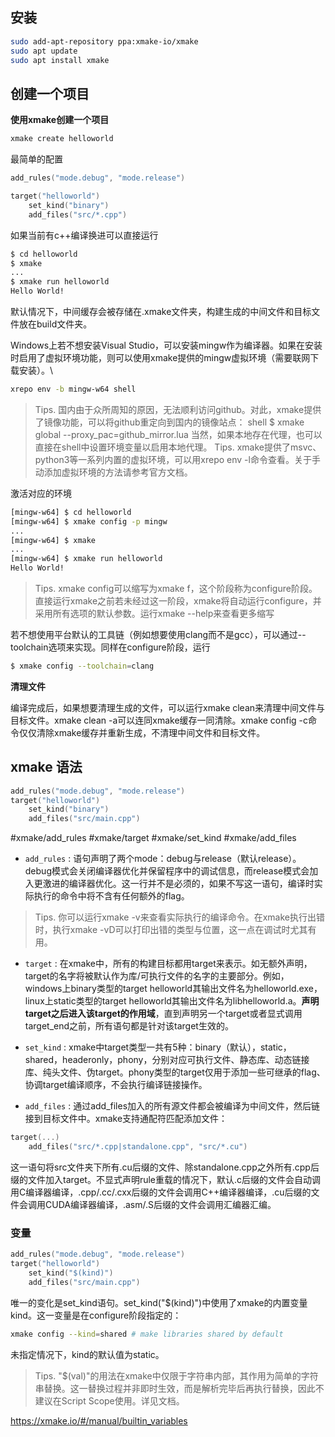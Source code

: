 
## 安装

```sh
sudo add-apt-repository ppa:xmake-io/xmake
sudo apt update
sudo apt install xmake
```

## 创建一个项目

**使用xmake创建一个项目**

```sh
xmake create helloworld
```

最简单的配置

```lua
add_rules("mode.debug", "mode.release")

target("helloworld")
    set_kind("binary")
    add_files("src/*.cpp")
```

如果当前有c++编译换进可以直接运行

```sh
$ cd helloworld
$ xmake
...
$ xmake run helloworld
Hello World!
```

默认情况下，中间缓存会被存储在.xmake文件夹，构建生成的中间文件和目标文件放在build文件夹。

Windows上若不想安装Visual Studio，可以安装mingw作为编译器。如果在安装时启用了虚拟环境功能，则可以使用xmake提供的mingw虚拟环境（需要联网下载安装）。\

```sh
xrepo env -b mingw-w64 shell
```

>Tips. 国内由于众所周知的原因，无法顺利访问github。对此，xmake提供了镜像功能，可以将github重定向到国内的镜像站点： shell $ xmake global --proxy_pac=github_mirror.lua 当然，如果本地存在代理，也可以直接在shell中设置环境变量以启用本地代理。
 Tips. xmake提供了msvc、python3等一系列内置的虚拟环境，可以用xrepo env -l命令查看。关于手动添加虚拟环境的方法请参考官方文档。

激活对应的环境

```sh
[mingw-w64] $ cd helloworld
[mingw-w64] $ xmake config -p mingw
...
[mingw-w64] $ xmake
...
[mingw-w64] $ xmake run helloworld
Hello World!
```

> Tips. xmake config可以缩写为xmake f，这个阶段称为configure阶段。直接运行xmake之前若未经过这一阶段，xmake将自动运行configure，并采用所有选项的默认参数。运行xmake --help来查看更多缩写

若不想使用平台默认的工具链（例如想要使用clang而不是gcc），可以通过--toolchain选项来实现。同样在configure阶段，运行

```sh
$ xmake config --toolchain=clang
```

**清理文件**

编译完成后，如果想要清理生成的文件，可以运行xmake clean来清理中间文件与目标文件。xmake clean -a可以连同xmake缓存一同清除。xmake config -c命令仅仅清除xmake缓存并重新生成，不清理中间文件和目标文件。

## xmake 语法

```lua
add_rules("mode.debug", "mode.release")
target("helloworld")
    set_kind("binary")
    add_files("src/main.cpp")
```

#xmake/add_rules
#xmake/target
#xmake/set_kind
#xmake/add_files

- `add_rules` : 语句声明了两个mode：debug与release（默认release）。debug模式会关闭编译器优化并保留程序中的调试信息，而release模式会加入更激进的编译器优化。这一行并不是必须的，如果不写这一语句，编译时实际执行的命令中将不含有任何额外的flag。

> Tips. 你可以运行xmake -v来查看实际执行的编译命令。在xmake执行出错时，执行xmake -vD可以打印出错的类型与位置，这一点在调试时尤其有用。

- `target`  :  在xmake中，所有的构建目标都用target来表示。如无额外声明，target的名字将被默认作为库/可执行文件的名字的主要部分。例如，windows上binary类型的target helloworld其输出文件名为helloworld.exe，linux上static类型的target helloworld其输出文件名为libhelloworld.a。**声明target之后进入该target的作用域**，直到声明另一个target或者显式调用target_end之前，所有语句都是针对该target生效的。

- `set_kind` : xmake中target类型一共有5种：binary（默认），static，shared，headeronly，phony，分别对应可执行文件、静态库、动态链接库、纯头文件、伪target。phony类型的target仅用于添加一些可继承的flag、协调target编译顺序，不会执行编译链接操作。

- `add_files` : 通过add_files加入的所有源文件都会被编译为中间文件，然后链接到目标文件中。xmake支持通配符匹配添加文件：

```lua
target(...)
    add_files("src/*.cpp|standalone.cpp", "src/*.cu")
```

这一语句将src文件夹下所有.cu后缀的文件、除standalone.cpp之外所有.cpp后缀的文件加入target。不显式声明rule重载的情况下，默认.c后缀的文件会自动调用C编译器编译，.cpp/.cc/.cxx后缀的文件会调用C++编译器编译，.cu后缀的文件会调用CUDA编译器编译，.asm/.S后缀的文件会调用汇编器汇编。

### 变量

```lua
add_rules("mode.debug", "mode.release")
target("helloworld")
    set_kind("$(kind)")
    add_files("src/main.cpp")
```

唯一的变化是set_kind语句。set_kind("$(kind)")中使用了xmake的内置变量kind。这一变量是在configure阶段指定的：

```sh
xmake config --kind=shared # make libraries shared by default
```

未指定情况下，kind的默认值为static。

>Tips. "$(val)"的用法在xmake中仅限于字符串内部，其作用为简单的字符串替换。这一替换过程并非即时生效，而是解析完毕后再执行替换，因此不建议在Script Scope使用。详见文档。

https://xmake.io/#/manual/builtin_variables